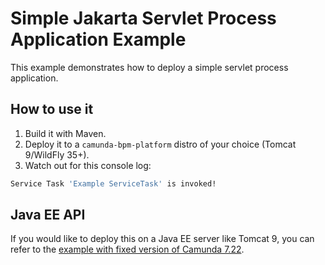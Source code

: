 # Simple Jakarta Servlet Process Application Example

This example demonstrates how to deploy a simple servlet process application.

## How to use it

1. Build it with Maven.
2. Deploy it to a `camunda-bpm-platform` distro of your choice (Tomcat 9/WildFly 35+).
3. Watch out for this console log:

```bash
Service Task 'Example ServiceTask' is invoked!
```

## Java EE API

If you would like to deploy this on a Java EE server like Tomcat 9, you can refer to the [example with fixed version of Camunda 7.22][1].

[1]: [https://github.com/camunda/camunda-bpm-examples/tree/7.22/deployment/servlet-pa]

